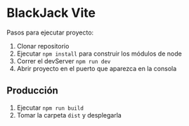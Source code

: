 # BlackJack Vite

Pasos para ejecutar proyecto:

1. Clonar repositorio
2. Ejecutar ```npm install``` para construir los módulos de node
3. Correr el devServer ```npm run dev```
4. Abrir proyecto en el puerto que aparezca en la consola

## Producción

1. Ejecutar ```npm run build```
2. Tomar la carpeta ```dist``` y desplegarla
